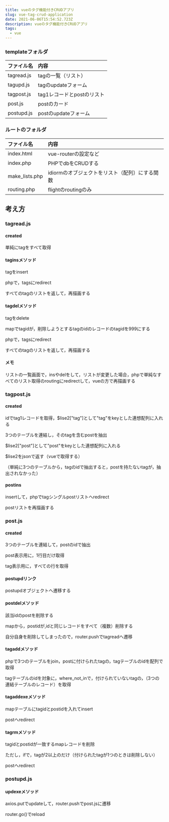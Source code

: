 ```yaml
---
title: vueのタグ機能付きCRUDアプリ
slug: vue-tag-crud-application
date: 2021-06-06T15:54:52.723Z
description: vueのタグ機能付きCRUDアプリ
tags:
  - vue
---
```

### templateフォルダ
|ファイル名|内容|
|:--|:--|
| tagread.js |tagの一覧（リスト）|
| tagupd.js |tagのupdateフォーム|
| tagpost.js |tag1レコードとpostのリスト|
| post.js |postのカード|
| postupd.js |postのupdateフォーム|

### ルートのフォルダ
|ファイル名|内容|
|:--|:--|
|index.html|vue-routerの設定など|
|index.php|PHPでdbをCRUDする|
|make_lists.php|idiormのオブジェクトをリスト（配列）にする関数|
|routing.php|flightのroutingのみ|

## 考え方

### tagread.js



#### created



単純にtagをすべて取得



#### taginsメソッド



tagをinsert



phpで，tagsにredirect



すべてのtagのリストを返して，再描画する


#### tagdelメソッド



tagをdelete

mapでtagidが，削除しようとするtagのidのレコードのtagidを999にする



phpで，tagsにredirect


すべてのtagのリストを返して，再描画する


#### メモ


リストの一覧画面で，insやdelをして，リストが変更した場合，phpで単純なすべてのリスト取得のroutingにredirectして，vueの方で再描画する


### tagpost.js


#### created


idでtag1レコードを取得，$lise2["tag"]として"tag"をkeyとした連想配列に入れる


3つのテーブルを連結し，そのtagを含むpostを抽出


$lise2["post"]として"post"をkeyとした連想配列に入れる


$lise2をjsonで返す（vueで取得する）

（単純に3つのテーブルから，tagのidで抽出すると，postを持たないtagが，抽出されなかった）



#### postins


insertして，phpでtagシングルpostリストへredirect


postリストを再描画する


### post.js


#### created


3つのテーブルを連結して，postのidで抽出


post表示用に，1行目だけ取得


tag表示用に，すべての行を取得


#### postupdリンク


postupdオブジェクトへ遷移する


#### postdelメソッド


該当idのpostを削除する


mapから，postidが,idと同じレコードをすべて（複数）削除する


自分自身を削除してしまったので，router.pushでtagreadへ遷移


#### tagaddメソッド


phpで3つのテーブルをjoin，postに付けられたtagの，tagテーブルのidを配列で取得

tagテーブルのidを対象に，where_not_inで，付けられていないtagの，（3つの連結テーブルのレコード）を取得


#### tagaddexeメソッド

mapテーブルにtagidとpostidを入れてinsert

postへredirect



#### tagrmメソッド


tagidとpostidが一致するmapレコードを削除

ただし，ifで，tagが2以上のだけ（付けられたtagが1つのときは削除しない）

postへredirect

### postupd.js


#### updexeメソッド


axios.putでupdateして，router.pushでpost.jsに遷移



router.go()でreload
